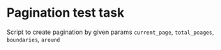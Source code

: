 # Pagination test task
Script to create pagination by given params `current_page`, `total_poages`, `boundaries`, `around`